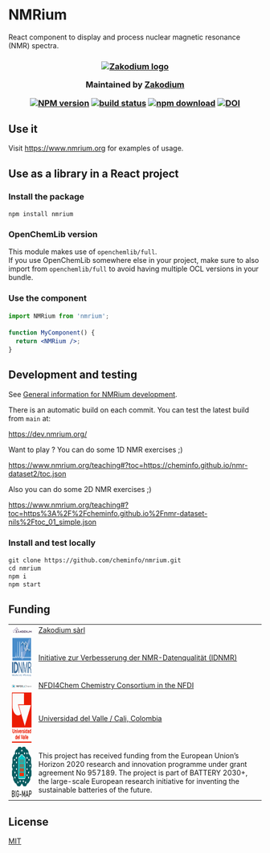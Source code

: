 # NMRium

React component to display and process nuclear magnetic resonance (NMR) spectra.

<h3 align="center">

  <a href="https://www.zakodium.com">
    <img src="https://www.zakodium.com/brand/zakodium-logo-white.svg" width="50" alt="Zakodium logo" />
  </a>

  <p>
    Maintained by <a href="https://www.zakodium.com">Zakodium</a>
  </p>

[![NPM version][npm-image]][npm-url]
[![build status][ci-image]][ci-url]
[![npm download][download-image]][download-url]
[![DOI](https://www.zenodo.org/badge/192117023.svg)](https://www.zenodo.org/badge/latestdoi/192117023)

</h3>

## Use it

Visit https://www.nmrium.org for examples of usage.

## Use as a library in a React project

### Install the package

```console
npm install nmrium
```

### OpenChemLib version

This module makes use of `openchemlib/full`.  
If you use OpenChemLib somewhere else in your project, make sure to also import
from `openchemlib/full` to avoid having multiple OCL versions in your bundle.

### Use the component

```jsx
import NMRium from 'nmrium';

function MyComponent() {
  return <NMRium />;
}
```

## Development and testing

See [General information for NMRium development](./README_DEV.md).

There is an automatic build on each commit. You can test the latest build from `main` at:

https://dev.nmrium.org/

Want to play ? You can do some 1D NMR exercises ;)

https://www.nmrium.org/teaching#?toc=https://cheminfo.github.io/nmr-dataset2/toc.json

Also you can do some 2D NMR exercises ;)

https://www.nmrium.org/teaching#?toc=https%3A%2F%2Fcheminfo.github.io%2Fnmr-dataset-nils%2Ftoc_01_simple.json

### Install and test locally

```console
git clone https://github.com/cheminfo/nmrium.git
cd nmrium
npm i
npm start
```

## Funding

|                                              |                                                                                                                                                                                                                                                                                       |
| -------------------------------------------- | ------------------------------------------------------------------------------------------------------------------------------------------------------------------------------------------------------------------------------------------------------------------------------------- |
| <img src="images/zakodium.svg" width="200">  | [Zakodium sàrl](https://www.zakodium.com)                                                                                                                                                                                                                                             |
| <img src="images/idnmr.png" height="80">     | [Initiative zur Verbesserung der NMR-Datenqualität (IDNMR)](https://idnmr.uni-koeln.de/)                                                                                                                                                                                              |
| <img src="images/nfdi4chem.png" width="200"> | [NFDI4Chem Chemistry Consortium in the NFDI](https://www.nfdi4chem.de/)                                                                                                                                                                                                               |
| <img src="images/univalle.svg" height="100"> | [Universidad del Valle / Cali, Colombia](https://darmn.correounivalle.edu.co/)                                                                                                                                                                                                        |
| <img src="images/bigmap.jpg" height="100">   | This project has received funding from the European Union’s Horizon 2020 research and innovation programme under grant agreement No 957189. The project is part of BATTERY 2030+, the large-scale European research initiative for inventing the sustainable batteries of the future. |

## License

[MIT](./LICENSE)

[npm-image]: https://img.shields.io/npm/v/nmrium.svg
[npm-url]: https://npmjs.org/package/nmrium
[ci-image]: https://github.com/cheminfo/nmrium/workflows/Node.js%20CI/badge.svg?branch=main
[ci-url]: https://github.com/cheminfo/nmrium/actions?query=workflow%3A%22Node.js+CI%22
[download-image]: https://img.shields.io/npm/dm/nmrium.svg
[download-url]: https://npmjs.org/package/nmrium
